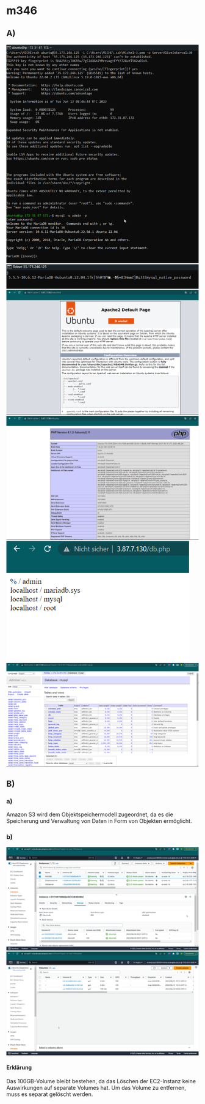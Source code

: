 # m346

## A)

![](https://github.com/Michelstuder/m346/blob/KN03/Admin-Database_Connection.png)
![](https://github.com/Michelstuder/m346/blob/KN03/Telnet_Database.png)
![](https://github.com/Michelstuder/m346/blob/KN03/indexhtml.png)
![](https://github.com/Michelstuder/m346/blob/KN03/infophp.png)
![](https://github.com/Michelstuder/m346/blob/KN03/dbphp.png)
![](https://github.com/Michelstuder/m346/blob/KN03/adminer.png)

## B)

### a)
Amazon S3 wird dem Objektspeichermodell zugeordnet, da es die Speicherung und Verwaltung von Daten in Form von Objekten ermöglicht.

### b)
![](https://github.com/Michelstuder/m346/blob/KN03/KN03Bb_Instance.png)
![](https://github.com/Michelstuder/m346/blob/KN03/EBS-Liste.png)

#### Erklärung
Das 100GB-Volume bleibt bestehen, da das Löschen der EC2-Instanz keine Auswirkungen auf separate Volumes hat. Um das Volume zu entfernen, muss es separat gelöscht werden.
